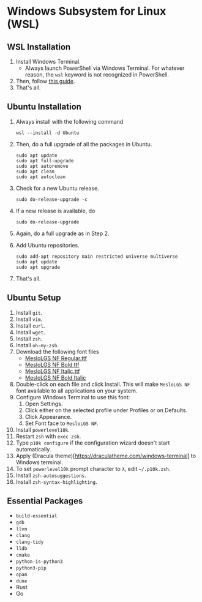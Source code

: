 # Windows Subsystem for Linux (WSL)

## WSL Installation

1. Install Windows Terminal.
   - Always launch PowerShell via Windows Terminal. For whatever reason, the `wsl` keyword is not recognized in PowerShell.
2. Then, follow [this guide](https://learn.microsoft.com/en-us/windows/wsl/install-manual).
3. That's all.

## Ubuntu Installation

1. Always install with the following command

   ```shell
   wsl --install -d Ubuntu
   ```

2. Then, do a full upgrade of all the packages in Ubuntu.

   ```shell
   sudo apt update
   sudo apt full-upgrade
   sudo apt autoremove
   sudo apt clean
   sudo apt autoclean
   ```

3. Check for a new Ubuntu release.

   ```shell
   sudo do-release-upgrade -c
   ```

4. If a new release is available, do

   ```shell
   sudo do-release-upgrade
   ```

5. Again, do a full upgrade as in Step 2.

6. Add Ubuntu repositories.

   ```shell
   sudo add-apt repository main restricted universe multiverse
   sudo apt update
   sudo apt upgrade
   ```

7. That's all.

## Ubuntu Setup

1. Install `git`.
2. Install `vim`.
3. Install `curl`.
4. Install `wget`.
5. Install `zsh`.
6. Install `oh-my-zsh`.
7. Download the following font files
   - [MesloLGS NF Regular.ttf](https://github.com/romkatv/powerlevel10k-media/raw/master/MesloLGS%20NF%20Regular.ttf)
   - [MesloLGS NF Bold.ttf](https://github.com/romkatv/powerlevel10k-media/raw/master/MesloLGS%20NF%20Bold.ttf)
   - [MesloLGS NF Italic.ttf](https://github.com/romkatv/powerlevel10k-media/raw/master/MesloLGS%20NF%20Italic.ttf)
   - [MesloLGS NF Bold Italic](https://github.com/romkatv/powerlevel10k-media/raw/master/MesloLGS%20NF%20Bold%20Italic.ttf)
8. Double-click on each file and click Install. This will make `MesloLGS NF` font available to all applications on your system.
9. Configure Windows Terminal to use this font:
   1. Open Settings.
   2. Click either on the selected profile under Profiles or on Defaults.
   3. Click Appearance.
   4. Set Font face to `MesloLGS NF`.
10. Install `powerlevel10k`.
11. Restart `zsh` with `exec zsh`.
12. Type `p10k configure` if the configuration wizard doesn't start automatically.
13. Apply (Dracula theme)[https://draculatheme.com/windows-terminal] to Windows terminal.
14. To set `powerlevel10k` prompt character to `λ`, edit `~/.p10k.zsh`.
15. Install `zsh-autosuggestions`.
16. Install `zsh-syntax-highlighting`.

## Essential Packages

- `build-essential`
- `gdb`
- `llvm`
- `clang`
- `clang-tidy`
- `lldb`
- `cmake`
- `python-is-python3`
- `python3-pip`
- `opam`
- `dune`
- Rust
- Go
